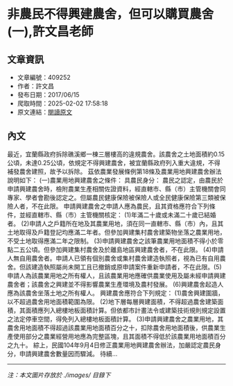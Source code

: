 # 非農民不得興建農舍，但可以購買農舍(一),許文昌老師

## 文章資訊
- 文章編號：409252
- 作者：許文昌
- 發布日期：2017/06/15
- 爬取時間：2025-02-02 17:58:18
- 原文連結：[閱讀原文](https://real-estate.get.com.tw/Columns/detail.aspx?no=409252)

## 內文
最近，宜蘭縣政府拆除礁溪鄉一棟三層樓高的違規農舍。該農舍之土地面積約0.15公頃，未達0.25公頃，依規定不得興建農舍，被宜蘭縣政府列入重大違規，不得補發農舍建照，故予以拆除。
茲依農業發展條例第18條及農業用地興建農舍辦法說明如下：
(一)農業用地興建農舍之條件：
具農民身分：
農民之認定，由農民於申請興建農舍時，檢附農業生產相關佐證資料，經直轄市、縣（市）主管機關會同專家、學者會勘後認定之。但屬農民健康保險被保險人或全民健康保險第三類被保險人者，不在此限。
申請興建農舍之申請人應為農民，且其資格應符合下列條件，並經直轄市、縣（市）主管機關核定：
(1)年滿二十歲或未滿二十歲已結婚者。
(2)申請人之戶籍所在地及其農業用地，須在同一直轄市、縣（市）內，且其土地取得及戶籍登記均應滿二年者。但參加興建集村農舍建築物坐落之農業用地，不受土地取得應滿二年之限制。
(3)申請興建農舍之該筆農業用地面積不得小於零點二五公頃。但參加興建集村農舍及於離島地區興建農舍者，不在此限。
(4)申請人無自用農舍者。申請人已領有個別農舍或集村農舍建造執照者，視為已有自用農舍。但該建造執照屬尚未開工且已撤銷或原申請案件重新申請者，不在此限。(5)申請人為該農業用地之所有權人，且該農業用地應確供農業使用及屬未經申請興建農舍者；該農舍之興建並不得影響農業生產環境及農村發展。
(6)興建農舍起造人應為該農舍坐落土地之所有權人。
興建農舍應符合下列規定：
(1)農舍興建圍牆，以不超過農舍用地面積範圍為限。
(2)地下層每層興建面積，不得超過農舍建築面積，其面積應列入總樓地板面積計算。但依都市計畫法令或建築技術規則規定設置之法定停車空間，得免列入總樓地板面積計算。
(3)申請興建農舍之農業用地，其農舍用地面積不得超過該農業用地面積百分之十，扣除農舍用地面積後，供農業生產使用部分之農業經營用地應為完整區塊，且其面積不得低於該農業用地面積百分之九十。
綜上，民國104年9月4日修正農業用地興建農舍辦法，加嚴認定農民身分，申請興建農舍數量因而驟減。
待續...

---
*注：本文圖片存放於 ./images/ 目錄下*
